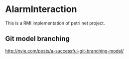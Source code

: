 AlarmInteraction
================

This is a RMI implementation of petri net project.

Git model branching
-------------------
http://nvie.com/posts/a-successful-git-branching-model/

